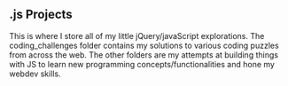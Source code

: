 ## .js Projects
This is where I store all of my little jQuery/javaScript explorations. The coding_challenges folder contains my solutions to various coding puzzles from across the web. The other folders are my attempts at building things with JS to learn new programming concepts/functionalities and hone my webdev skills.